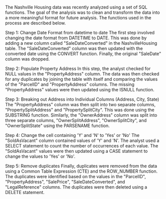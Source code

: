 The Nashville Housing data was recently analyzed using a set of SQL functions. The goal of the analysis was to clean and transform the data into a more meaningful format for future analysis. The functions used in the process are described below.

Step 1: Change Date Format from datetime to date
The first step involved changing the date format from DATETIME to DATE. This was done by adding a new column called "SaleDateConverted" in the NashvilleHousing table. The "SaleDateConverted" column was then updated with the converted date using the CONVERT function. Finally, the original "SaleDate" column was dropped.

Step 2: Populate Property Address
In this step, the analyst checked for NULL values in the "PropertyAddress" column. The data was then checked for any duplicates by joining the table with itself and comparing the values of the "ParcelID" and "PropertyAddress" columns. The missing "PropertyAddress" values were then updated using the ISNULL function.

Step 3: Breaking out Address into Individual Columns (Address, City, State)
The "PropertyAddress" column was then split into two separate columns, "PropertySplitAddress" and "PropertySplitCity". This was done using the SUBSTRING function. Similarly, the "OwnerAddress" column was split into three separate columns, "OwnerSplitAddress", "OwnerSplitCity", and "OwnerSplitState" using the PARSENAME function.

Step 4: Change the cell containing 'Y' and 'N' to 'Yes' or 'No'
The "SoldAsVacant" column contained values of 'Y' and 'N'. The analyst used a SELECT statement to count the number of occurrences of each value. The "SoldAsVacant" values were then updated using a CASE statement to change the values to 'Yes' or 'No'.

Step 5: Remove duplicates
Finally, duplicates were removed from the data using a Common Table Expression (CTE) and the ROW_NUMBER function. The duplicates were identified based on the values in the "ParcelID", "PropertyAddress", "SalePrice", "SaleDateConverted", and "LegalReference" columns. The duplicates were then deleted using a DELETE statement.
